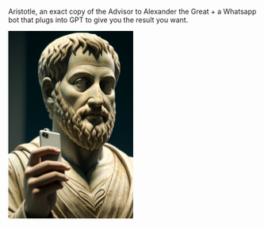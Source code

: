 Aristotle,  an exact copy of the  Advisor to Alexander the Great + a Whatsapp bot that plugs into GPT to give you the result you want. 

<img src="https://github.com/vishwanath79/aristotle-whatsapp/blob/main/Aristotlewhatsapp.jpeg" width=50% height=50%>





